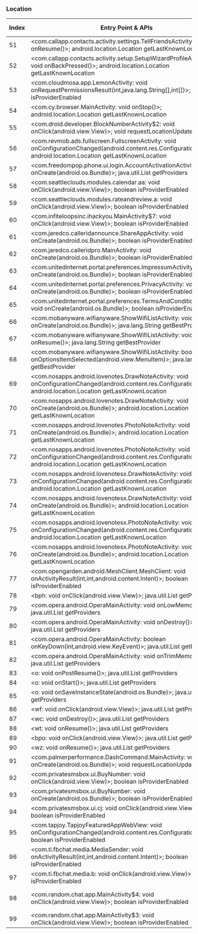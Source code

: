 ### Location
| Index | Entry Point & APIs | Screen shot | Resource id | Label |
| ------------- | ------------- | ------------- |-------------|-------------|
| 51 | <com.callapp.contacts.activity.settings.TellFriendsActivity: void onResume()>; android.location.Location getLastKnownLocation | ![](D:\COSMOS\output\py\Play_win8\Communication\com.callapp.contacts\com.callapp.contacts.activity.settings.TellFriendsActivity.png) |  | |
| 52 | <com.callapp.contacts.activity.setup.SetupWizardProfileActivity: void onBackPressed()>; android.location.Location getLastKnownLocation | ![](D:\COSMOS\output\py\Play_win8\Communication\com.callapp.contacts\com.callapp.contacts.activity.setup.SetupWizardProfileActivity.png) |  | |
| 53 | <com.cloudmosa.app.LemonActivity: void onRequestPermissionsResult(int,java.lang.String[],int[])>; boolean isProviderEnabled | ![](D:\COSMOS\output\py\Play_win8\Communication\com.cloudmosa.puffinFree\com.cloudmosa.app.LemonActivity.png) |  | |
| 54 | <com.cy.browser.MainActivity: void onStop()>; android.location.Location getLastKnownLocation | ![](D:\COSMOS\output\py\Play_win8\Communication\com.cy.browser\com.cy.browser.MainActivity.png) |  | |
| 55 | <com.droid.developer.BlockNumberActivity$2: void onClick(android.view.View)>; void requestLocationUpdates | ![](D:\COSMOS\output\py\Play_win8\Communication\com.droid.caller.id.phone.number.location\com.droid.developer.BlockNumberActivity.png) |  | |
| 56 | <com.revmob.ads.fullscreen.FullscreenActivity: void onConfigurationChanged(android.content.res.Configuration)>; android.location.Location getLastKnownLocation | ![](D:\COSMOS\output\py\Play_win8\Communication\com.free.phone.number.tracker\com.revmob.ads.fullscreen.FullscreenActivity.png) |  | |
| 57 | <com.freedompop.phone.ui.login.AccountActivationActivity: void onCreate(android.os.Bundle)>; java.util.List getProviders | ![](D:\COSMOS\output\py\Play_win8\Communication\com.freedompop.ott\com.freedompop.phone.ui.login.AccountActivationActivity.png) |  | |
| 58 | <com.seattleclouds.modules.calendar.aa: void onClick(android.view.View)>; boolean isProviderEnabled | ![](D:\COSMOS\output\py\Play_win8\Communication\com.freefacetimevideocall.magicappcallingmessaging\com.seattleclouds.modules.calendar.EventEditActivity.png) |  | |
| 59 | <com.seattleclouds.modules.rateandreview.a: void onClick(android.view.View)>; boolean isProviderEnabled | ![](D:\COSMOS\output\py\Play_win8\Communication\com.freefacetimevideocall.magicappcallingmessaging\com.seattleclouds.modules.rateandreview.NewRateAndCommentActivity.png) |  | |
| 60 | <com.infiteloopsinc.ihackyou.MainActivity$7: void onClick(android.view.View)>; boolean isProviderEnabled | ![](D:\COSMOS\output\py\Play_win8\Communication\com.infiteloopsinc.ihackyou\com.infiteloopsinc.ihackyou.MainActivity.png) |  | |
| 61 | <com.jaredco.calleridannounce.ShareAppActivity: void onCreate(android.os.Bundle)>; boolean isProviderEnabled | ![](D:\COSMOS\output\py\Play_win8\Communication\com.jaredco.calleridannounce\com.jaredco.calleridannounce.ShareAppActivity.png) |  | |
| 62 | <com.jaredco.calleridpro.MainActivity: void onCreate(android.os.Bundle)>; boolean isProviderEnabled | ![](D:\COSMOS\output\py\Play_win8\Communication\com.jaredco.calleridpro\com.jaredco.calleridpro.MainActivity.png) |  | |
| 63 | <com.unitedinternet.portal.preferences.ImpressumActivity: void onCreate(android.os.Bundle)>; boolean isProviderEnabled | ![](D:\COSMOS\output\py\Play_win8\Communication\de.gmx.mobile.android.mail\com.unitedinternet.portal.preferences.ImpressumActivity.png) |  | |
| 64 | <com.unitedinternet.portal.preferences.PrivacyActivity: void onCreate(android.os.Bundle)>; boolean isProviderEnabled | ![](D:\COSMOS\output\py\Play_win8\Communication\de.gmx.mobile.android.mail\com.unitedinternet.portal.preferences.PrivacyActivity.png) |  | |
| 65 | <com.unitedinternet.portal.preferences.TermsAndConditionsActivity: void onCreate(android.os.Bundle)>; boolean isProviderEnabled | ![](D:\COSMOS\output\py\Play_win8\Communication\de.gmx.mobile.android.mail\com.unitedinternet.portal.preferences.TermsAndConditionsActivity.png) |  | |
| 66 | <com.mobanyware.wifianyware.ShowWifiListActivity: void onCreate(android.os.Bundle)>; java.lang.String getBestProvider | ![](D:\COSMOS\output\py\Play_win8\Communication\com.mobanyware\com.mobanyware.wifianyware.ShowWifiListActivity.png) |  | |
| 67 | <com.mobanyware.wifianyware.ShowWifiListActivity: void onResume()>; java.lang.String getBestProvider | ![](D:\COSMOS\output\py\Play_win8\Communication\com.mobanyware\com.mobanyware.wifianyware.ShowWifiListActivity.png) |  | |
| 68 | <com.mobanyware.wifianyware.ShowWifiListActivity: boolean onOptionsItemSelected(android.view.MenuItem)>; java.lang.String getBestProvider | ![](D:\COSMOS\output\py\Play_win8\Communication\com.mobanyware\com.mobanyware.wifianyware.ShowWifiListActivity.png) |  | |
| 69 | <com.nosapps.android.lovenotes.DrawNoteActivity: void onConfigurationChanged(android.content.res.Configuration)>; android.location.Location getLastKnownLocation | ![](D:\COSMOS\output\py\Play_win8\Communication\com.nosapps.android.lovenotes\com.nosapps.android.lovenotes.DrawNoteActivity.png) |  | |
| 70 | <com.nosapps.android.lovenotes.DrawNoteActivity: void onCreate(android.os.Bundle)>; android.location.Location getLastKnownLocation | ![](D:\COSMOS\output\py\Play_win8\Communication\com.nosapps.android.lovenotes\com.nosapps.android.lovenotes.DrawNoteActivity.png) |  | |
| 71 | <com.nosapps.android.lovenotes.PhotoNoteActivity: void onCreate(android.os.Bundle)>; android.location.Location getLastKnownLocation | ![](D:\COSMOS\output\py\Play_win8\Communication\com.nosapps.android.lovenotes\com.nosapps.android.lovenotes.PhotoNoteActivity.png) |  | |
| 72 | <com.nosapps.android.lovenotes.PhotoNoteActivity: void onConfigurationChanged(android.content.res.Configuration)>; android.location.Location getLastKnownLocation | ![](D:\COSMOS\output\py\Play_win8\Communication\com.nosapps.android.lovenotes\com.nosapps.android.lovenotes.PhotoNoteActivity.png) |  | |
| 73 | <com.nosapps.android.lovenotesx.DrawNoteActivity: void onConfigurationChanged(android.content.res.Configuration)>; android.location.Location getLastKnownLocation | ![](D:\COSMOS\output\py\Play_win8\Communication\com.nosapps.android.lovenotesx\com.nosapps.android.lovenotesx.DrawNoteActivity.png) |  | |
| 74 | <com.nosapps.android.lovenotesx.DrawNoteActivity: void onCreate(android.os.Bundle)>; android.location.Location getLastKnownLocation | ![](D:\COSMOS\output\py\Play_win8\Communication\com.nosapps.android.lovenotesx\com.nosapps.android.lovenotesx.DrawNoteActivity.png) |  | |
| 75 | <com.nosapps.android.lovenotesx.PhotoNoteActivity: void onConfigurationChanged(android.content.res.Configuration)>; android.location.Location getLastKnownLocation | ![](D:\COSMOS\output\py\Play_win8\Communication\com.nosapps.android.lovenotesx\com.nosapps.android.lovenotesx.PhotoNoteActivity.png) |  | |
| 76 | <com.nosapps.android.lovenotesx.PhotoNoteActivity: void onCreate(android.os.Bundle)>; android.location.Location getLastKnownLocation | ![](D:\COSMOS\output\py\Play_win8\Communication\com.nosapps.android.lovenotesx\com.nosapps.android.lovenotesx.PhotoNoteActivity.png) |  | |
| 77 | <com.opengarden.android.MeshClient.MeshClient: void onActivityResult(int,int,android.content.Intent)>; boolean isProviderEnabled | ![](D:\COSMOS\output\py\Play_win8\Communication\com.opengarden.android.MeshClient\com.opengarden.android.MeshClient.MeshClient.png) |  | |
| 78 | <bph: void onClick(android.view.View)>; java.util.List getProviders | ![](D:\COSMOS\output\py\Play_win8\Communication\com.opera.browser\com.opera.android.OperaMainActivity.png) |  | |
| 79 | <com.opera.android.OperaMainActivity: void onLowMemory()>; java.util.List getProviders | ![](D:\COSMOS\output\py\Play_win8\Communication\com.opera.browser.beta\com.opera.android.OperaMainActivity.png) |  | |
| 80 | <com.opera.android.OperaMainActivity: void onDestroy()>; java.util.List getProviders | ![](D:\COSMOS\output\py\Play_win8\Communication\com.opera.browser.beta\com.opera.android.OperaMainActivity.png) |  | |
| 81 | <com.opera.android.OperaMainActivity: boolean onKeyDown(int,android.view.KeyEvent)>; java.util.List getProviders | ![](D:\COSMOS\output\py\Play_win8\Communication\com.opera.browser.beta\com.opera.android.OperaMainActivity.png) |  | |
| 82 | <com.opera.android.OperaMainActivity: void onTrimMemory(int)>; java.util.List getProviders | ![](D:\COSMOS\output\py\Play_win8\Communication\com.opera.browser.beta\com.opera.android.OperaMainActivity.png) |  | |
| 83 | <o: void onPostResume()>; java.util.List getProviders | ![](D:\COSMOS\output\py\Play_win8\Communication\com.opera.browser\o.png) |  | |
| 84 | <o: void onStart()>; java.util.List getProviders | ![](D:\COSMOS\output\py\Play_win8\Communication\com.opera.browser\o.png) |  | |
| 85 | <o: void onSaveInstanceState(android.os.Bundle)>; java.util.List getProviders | ![](D:\COSMOS\output\py\Play_win8\Communication\com.opera.browser\o.png) |  | |
| 86 | <wf: void onClick(android.view.View)>; java.util.List getProviders | ![](D:\COSMOS\output\py\Play_win8\Communication\com.opera.browser\wc.png) |  | |
| 87 | <wc: void onDestroy()>; java.util.List getProviders | ![](D:\COSMOS\output\py\Play_win8\Communication\com.opera.browser\wc.png) |  | |
| 88 | <wt: void onResume()>; java.util.List getProviders | ![](D:\COSMOS\output\py\Play_win8\Communication\com.opera.browser\wt.png) |  | |
| 89 | <bpo: void onClick(android.view.View)>; java.util.List getProviders | ![](D:\COSMOS\output\py\Play_win8\Communication\com.opera.browser.beta\com.opera.android.OperaMainActivity.png) |  | |
| 90 | <wz: void onResume()>; java.util.List getProviders | ![](D:\COSMOS\output\py\Play_win8\Communication\com.opera.browser.beta\wz.png) |  | |
| 91 | <com.palmerperformance.DashCommand.MainActivity: void onCreate(android.os.Bundle)>; void requestLocationUpdates | ![](D:\COSMOS\output\py\Play_win8\Communication\com.palmerperformance.DashCommand\com.palmerperformance.DashCommand.MainActivity.png) |  | |
| 92 | <com.privatesmsbox.ui.BuyNumber: void onClick(android.view.View)>; boolean isProviderEnabled | ![](D:\COSMOS\output\py\Play_win8\Communication\com.privatesmsbox\com.privatesmsbox.ui.BuyNumber.png) |  | |
| 93 | <com.privatesmsbox.ui.BuyNumber: void onCreate(android.os.Bundle)>; boolean isProviderEnabled | ![](D:\COSMOS\output\py\Play_win8\Communication\com.privatesmsbox\com.privatesmsbox.ui.BuyNumber.png) |  | |
| 94 | <com.privatesmsbox.ui.cj: void onClick(android.view.View)>; boolean isProviderEnabled | ![](D:\COSMOS\output\py\Play_win8\Communication\com.privatesmsbox\com.privatesmsbox.ui.NumberVerification.png) |  | |
| 95 | <com.tapjoy.TapjoyFeaturedAppWebView: void onConfigurationChanged(android.content.res.Configuration)>; boolean isProviderEnabled | ![](D:\COSMOS\output\py\Play_win8\Communication\com.privatesmsbox\com.tapjoy.TapjoyFeaturedAppWebView.png) |  | |
| 96 | <com.ti.fbchat.media.MediaSender: void onActivityResult(int,int,android.content.Intent)>; boolean isProviderEnabled | ![](D:\COSMOS\output\py\Play_win8\Communication\com.privatesmsbox\com.ti.fbchat.media.MediaSender.png) |  | |
| 97 | <com.ti.fbchat.media.b: void onClick(android.view.View)>; boolean isProviderEnabled | ![](D:\COSMOS\output\py\Play_win8\Communication\com.privatesmsbox\com.ti.fbchat.media.MediaSender.png) |  | |
| 98 | <com.random.chat.app.MainActivity$4: void onClick(android.view.View)>; boolean isProviderEnabled | ![](D:\COSMOS\output\py\Play_win8\Communication\com.random.chat.app\com.random.chat.app.MainActivity.png) | {'2131624114': <sensitive_component.SensitiveComponent.SensitiveView object at 0x0000012523D77710>} | |
| 99 | <com.random.chat.app.MainActivity$3: void onClick(android.view.View)>; boolean isProviderEnabled | ![](D:\COSMOS\output\py\Play_win8\Communication\com.random.chat.app\com.random.chat.app.MainActivity.png) |  | |
